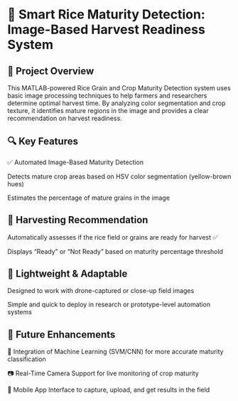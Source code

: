 # 🌾 Smart Rice Maturity Detection: Image-Based Harvest Readiness System
## 🌱 Project Overview
This MATLAB-powered Rice Grain and Crop Maturity Detection system uses basic image processing techniques to help farmers and researchers determine optimal harvest time. By analyzing color segmentation and crop texture, it identifies mature regions in the image and provides a clear recommendation on harvest readiness.

## 🔍 Key Features
✅ Automated Image-Based Maturity Detection

Detects mature crop areas based on HSV color segmentation (yellow-brown hues)

Estimates the percentage of mature grains in the image

## 🚜 Harvesting Recommendation
Automatically assesses if the rice field or grains are ready for harvest ✅

Displays “Ready” or “Not Ready” based on maturity percentage threshold

## 🌾 Lightweight & Adaptable
Designed to work with drone-captured or close-up field images

Simple and quick to deploy in research or prototype-level automation systems

## 🔮 Future Enhancements
🤖 Integration of Machine Learning (SVM/CNN) for more accurate maturity classification

📷 Real-Time Camera Support for live monitoring of crop maturity

📱 Mobile App Interface to capture, upload, and get results in the field
